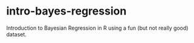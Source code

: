 # intro-bayes-regression
Introduction to Bayesian Regression in R using a fun (but not really good) dataset.
